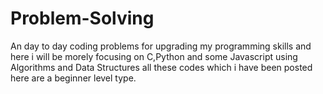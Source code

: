 <h1>Problem-Solving</h1>
<p>An day to day coding problems for upgrading my programming skills and here i will be morely focusing on C,Python and some Javascript using Algorithms and Data Structures all these codes which i have been posted here are a beginner level type. 

